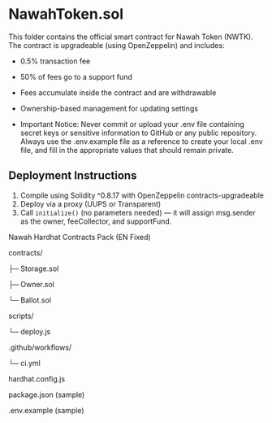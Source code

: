 # NawahToken.sol

This folder contains the official smart contract for Nawah Token (NWTK).  
The contract is upgradeable (using OpenZeppelin) and includes:

- 0.5% transaction fee
- 50% of fees go to a support fund
- Fees accumulate inside the contract and are withdrawable
- Ownership-based management for updating settings

- Important Notice:
Never commit or upload your .env file containing secret keys or sensitive information to GitHub or any public repository.
Always use the .env.example file as a reference to create your local .env file, and fill in the appropriate values that should remain private.

## Deployment Instructions

1. Compile using Solidity ^0.8.17 with OpenZeppelin contracts-upgradeable
2. Deploy via a proxy (UUPS or Transparent)
3. Call `initialize()` (no parameters needed) — it will assign msg.sender as the owner, feeCollector, and supportFund.

Nawah Hardhat Contracts Pack (EN Fixed)


contracts/

├─ Storage.sol

├─ Owner.sol

└─ Ballot.sol

scripts/

└─ deploy.js

.github/workflows/

└─ ci.yml

hardhat.config.js

package.json (sample)

.env.example (sample)



